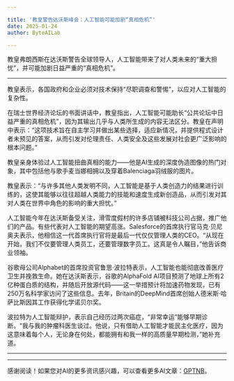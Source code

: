 ```yaml
---

title: '教皇警告达沃斯峰会：人工智能可能加剧“真相危机”'
date: 2025-01-24
author: ByteAILab

---
```


教皇弗朗西斯在达沃斯警告全球领导人，人工智能带来了对人类未来的“重大担忧”，并可能加剧日益严重的“真相危机”。

---
教皇表示，各国政府和企业必须对技术保持“尽职调查和警惕”，以应对人工智能的复杂性。

在瑞士世界经济论坛的书面讲话中，教皇指出，人工智能可能助长“公共论坛中日益严重的真相危机”，因为其输出几乎与人类所生成的内容无法区分。教皇在声明中表示：“这项技术旨在自主学习并做出某些选择，适应新情况，并提供程式设计者未预见的答案，从而引发对伦理责任、人类安全及这些发展对社会更广泛影响的根本问题。”

教皇亲身体验过人工智能扭曲真相的能力——他是AI生成的深度伪造图像的热门对象，其中包括他与歌手麦当娜相拥以及穿着Balenciaga羽绒服的图片。

教皇表示：“与许多其他人类发明不同，人工智能是基于人类创造力的结果进行训练的，这使其能够以往往超越人类能力的技能和速度生成新创造品，从而引发对其对人类在世界中角色的影响的重大担忧。”

人工智能今年在达沃斯备受关注，滑雪度假村的许多店铺被科技公司占据，推广他们的产品。有些代表对人工智能的期望高涨。Salesforce的首席执行官马克·贝尼奥夫表示，他相信这一代首席执行官将是最后一代仅仅管理人类的CEO。“从现在开始，我们不仅要管理人类员工，还要管理数字员工。这真是令人瞩目，”他告诉商业领袖。

谷歌母公司Alphabet的首席投资官鲁思·波拉特表示，人工智能也能彻底改善医疗卫生并挽救生命。她在达沃斯表示，谷歌的AlphaFold AI项目预测了地球上所有2亿种蛋白质的结构，并随后开放源代码——这一举措预计将加速药物发现，已有250万名科学家访问了这些信息。去年，Britain的DeepMind首席创始人德米斯·哈萨比斯因其工作获得化学诺贝尔奖。

波拉特为人工智能辩护，表示自己经历过两次癌症，“非常幸运”能够早期诊断。“我与我的肿瘤科医生谈过。他说，只有借助人工智能才能民主化医疗，因为这意味着每个人，无论身在何处，都能拥有和我一样的高质量早期检测，”她补充道。

---
---
感谢阅读！如果您对AI的更多资讯感兴趣，可以查看更多AI文章：[GPTNB](https://gptnb.com)。